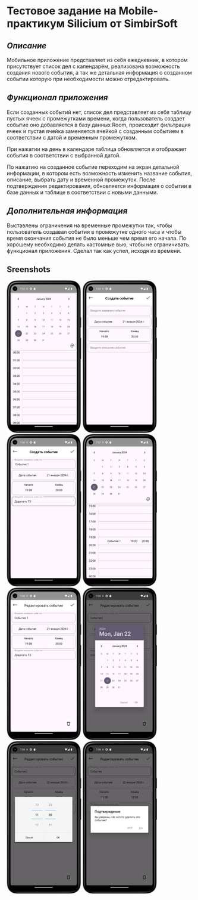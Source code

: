 # Тестовое задание на Mobile-практикум Silicium от SimbirSoft
## _Описание_
Мобильное приложение представляет из себя ежедневник, в котором присутствует список дел с календарём, реализована возможность создания нового события, а так же детальная информация о созданном событии которую при необходимости можно отредактировать.

## _Функционал приложения_
Если созданных событий нет, список дел представляет из себя таблицу пустых ячеек с промежутками времени, когда пользователь создает событие оно добавляется в базу данных Room, происходит фильтрация ячеек и пустая ячейка заменяется ячейкой с созданным событием в соответствии с датой и временным промежутком.

При нажатии на день в календаре таблица обновляется и отображает события в соответствии с выбранной датой.

По нажатию на созданное событие переходим на экран детальной информации, в котором есть возможность изменить название события, описание, выбрать дату и временной промежуток. После подтверждения редактирования, обновляется информация о событии в базе данных и таблице в соответствии с новыми данными.

## _Дополнительная информация_
Выставлены ограничения на временные промежутки так, чтобы пользователь создавал события в промежутке одного часа и чтобы время окончания события не было меньше чем время его начала.
По хорошему необходимо делать кастомные вью, чтобы не ограничивать функционал приложения. Сделал так как успел, исходя из времени.

## Sreenshots
<img src="app/src/main/res/screenshots/screenshot_1.png" width="200" alt="Скриншот 1">
<img src="app/src/main/res/screenshots/screenshot_2.png" width="200" alt="Скриншот 2">
<img src="app/src/main/res/screenshots/screenshot_3.png" width="200" alt="Скриншот 3">
<img src="app/src/main/res/screenshots/screenshot_4.png" width="200" alt="Скриншот 4">
<img src="app/src/main/res/screenshots/screenshot_5.png" width="200" alt="Скриншот 5">
<img src="app/src/main/res/screenshots/screenshot_6.png" width="200" alt="Скриншот 6">
<img src="app/src/main/res/screenshots/screenshot_7.png" width="200" alt="Скриншот 7">
<img src="app/src/main/res/screenshots/screenshot_8.png" width="200" alt="Скриншот 8">
